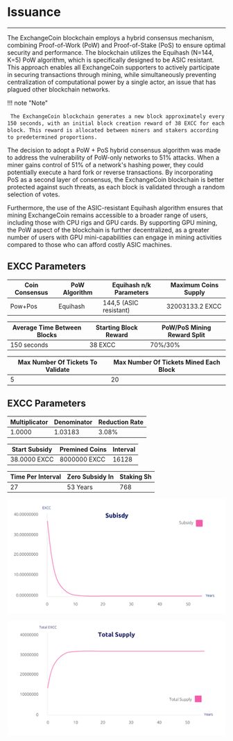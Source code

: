 # Issuance

---

The ExchangeCoin blockchain employs a hybrid consensus mechanism, combining Proof-of-Work (PoW) and Proof-of-Stake (PoS) to ensure optimal security and performance. The blockchain utilizes the Equihash (N=144, K=5) PoW algorithm, which is specifically designed to be ASIC resistant. This approach enables all ExchangeCoin supporters to actively participate in securing transactions through mining, while simultaneously preventing centralization of computational power by a single actor, an issue that has plagued other blockchain networks.

!!! note "Note"

     The ExchangeCoin blockchain generates a new block approximately every 150 seconds, with an initial block creation reward of 38 EXCC for each block. This reward is allocated between miners and stakers according to predetermined proportions.


The decision to adopt a PoW + PoS hybrid consensus algorithm was made to address the vulnerability of PoW-only networks to 51% attacks. When a miner gains control of 51% of a network's hashing power, they could potentially execute a hard fork or reverse transactions. By incorporating PoS as a second layer of consensus, the ExchangeCoin blockchain is better protected against such threats, as each block is validated through a random selection of votes.

Furthermore, the use of the ASIC-resistant Equihash algorithm ensures that mining ExchangeCoin remains accessible to a broader range of users, including those with CPU rigs and GPU cards. By supporting GPU mining, the PoW aspect of the blockchain is further decentralized, as a greater number of users with GPU mini-capabilities can engage in mining activities compared to those who can afford costly ASIC machines.

## EXCC Parameters

| Coin Consensus                 | PoW Algorithm | Equihash n/k Parameters     | Maximum Coins Supply |
|--------------------------------|---------------|-----------------------------|----------------------|
| Pow+Pos                        | Equihash      | 144,5 (ASIC resistant)      | 32003133.2 EXCC      |

| Average Time Between Blocks | Starting Block Reward | PoW/PoS Mining Reward Split |
|-----------------------------|-----------------------|-----------------------------|
| 150 seconds | 38 EXCC | 70%/30% |

| Max Number Of Tickets To Validate | Max Number Of Tickets Mined Each Block |
|-----------------------------------|----------------------------------------|
| 5                                 | 20|

## EXCC Parameters

| Multiplicator | Denominator | Reduction Rate |
|---------------|-------------|----------------|
| 1.0000        | 1.03183     | 3.08%          |

| Start Subsidy | Premined Coins | Interval |
|---------------|----------------|----------|
| 38.0000 EXCC  | 8000000 EXCC   | 16128    |

| Time Per Interval | Zero Subsidy In | Staking Sh |
|-------------------|-----------------|------------|
| 27                | 53 Years        | 768        |

![ExchangeCoin Subsidy](../img/subsidy.png)

![ExchangeCoin Total Supply](../img/supply.png)
